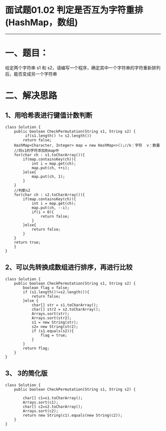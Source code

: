 # 面试题01.02 判定是否互为字符重排(HashMap，数组)
--------------------------------------------------------------------------------

# 一、题目：
给定两个字符串 s1 和 s2，请编写一个程序，确定其中一个字符串的字符重新排列后，能否变成另一个字符串


# 二、解决思路

## 1、用哈希表进行键值计数判断

```
class Solution {
    public boolean CheckPermutation(String s1, String s2) {
         if(s1.length() != s2.length()) 
        return false;
    HashMap<Character, Integer> map = new HashMap<>();//k：字符  v：数量
    //将s1的字符添加到map中
    for(char ch : s1.toCharArray()){
        if(map.containsKey(ch)){
            int i = map.get(ch);
            map.put(ch, ++i);
        }else{
            map.put(ch, 1);
        }
    }
    //判断s2
    for(char ch : s2.toCharArray()){
        if(map.containsKey(ch)){
            int i = map.get(ch);
            map.put(ch, --i);
            if(i < 0){
                return false;
            }
        }else{
            return false;
        }
    }
    return true;
    }
}
```



## 2、可以先转换成数组进行排序，再进行比较

```
class Solution {
    public boolean CheckPermutation(String s1, String s2) {
        boolean flag = false;
        if (s1.length()!=s2.length()){
            return false;
        }else {
            char[] str = s1.toCharArray();
            char[] str2 = s2.toCharArray();
            Arrays.sort(str);
            Arrays.sort(str2);
            s1 = new String(str);
            s2= new String(str2);
            if (s1.equals(s2)){
                flag = true;
            }
        }
        return flag;
    }
}
```


## 3、  3的简化版

```
class Solution {
    public boolean CheckPermutation(String s1, String s2) {
     
        char[] c1=s1.toCharArray();
        Arrays.sort(c1);
        char[] c2=s2.toCharArray();
        Arrays.sort(c2);
        return new String(c1).equals(new String(c2));
    }
}
```



